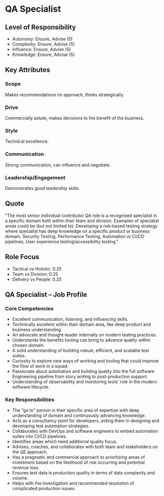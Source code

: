 # QA Specialist

## Level of Responsibility
- Autonomy: Ensure, Advise (5)
- Complexity: Ensure, Advise (5)
- Influence: Ensure, Advise (5)
- Knowledge: Ensure, Advise (5)

## Key Attributes
### Scope
Makes recommendations on approach, thinks strategically.

### Drive
Commercially astute, makes decisions to the benefit of the business.

### Style
Technical excellence.

### Communication
Strong communication, can influence and negotiate.

### Leadership/Engagement
Demonstrates good leadership skills.

## Quote
"The most senior individual contributor QA role is a recognised specialist in a specific domain both within their team and division. Examples of specialist areas could be (but not limited to): Developing a risk-based testing strategy where specialist has deep knowledge on a specific product or business domain, Security Testing, Performance Testing, Automation or CI/CD pipelines, User experience testing/accessibility testing."

## Role Focus
- Tactical vs Holistic: 0.25
- Team vs Division: 0.25
- Delivery vs People: 0.25

## QA Specialist – Job Profile

### Core Competencies
- Excellent communication, listening, and influencing skills.
- Technically excellent within their domain area, like deep product and business understanding.
- An advocate and thought-leader internally on modern testing practices.
- Understands the benefits tooling can bring to advance quality within chosen domain.
- A solid understanding of building robust, efficient, and scalable test suites.
- Curiosity to explore new ways of working and tooling that could improve the flow of work in a squad.
- Passionate about automation and building quality into the full software Engineering pipeline from story writing to post-production support.
- Understanding of observability and monitoring tools' role in the modern software lifecycle.

### Key Responsibilities
- The “go to” person in their specific area of expertise with deep understanding of domain and continuously advancing knowledge.
- Acts as a consultancy point for developers, aiding them in designing and developing test automation strategies.
- Collaborates with DevOps and software engineers to embed automation suites into CI/CD pipelines.
- Identifies areas which need additional quality focus.
- Advises, coaches, and collaborates with both team and stakeholders on the QE approach.
- Has a pragmatic and commercial approach to prioritizing areas of investment based on the likelihood of risk occurring and potential revenue loss.
- Ensures test data is production quality in terms of data complexity and volume.
- Helps with the investigation and recommended resolution of complicated production issues.
